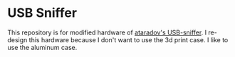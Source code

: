 # USB Sniffer #
This repository is for modified hardware of [ataradov's USB-sniffer](https://github.com/ataradov/usb-sniffer). I re-design this hardware because I don't want to use the 3d print case. I like to use the aluminum case.